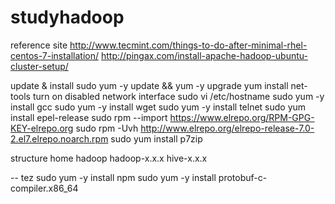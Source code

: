 # studyhadoop

reference site 
        http://www.tecmint.com/things-to-do-after-minimal-rhel-centos-7-installation/
        http://pingax.com/install-apache-hadoop-ubuntu-cluster-setup/

update & install
        sudo yum -y update && yum -y upgrade
        yum install net-tools
        turn on disabled network interface
        sudo vi /etc/hostname
        sudo yum -y install gcc
        sudo yum -y install wget
        sudo yum -y install telnet
        sudo yum install epel-release
        sudo rpm --import https://www.elrepo.org/RPM-GPG-KEY-elrepo.org
        sudo rpm -Uvh http://www.elrepo.org/elrepo-release-7.0-2.el7.elrepo.noarch.rpm
        sudo yum install p7zip

structure
	home 
        	hadoop
                	hadoop-x.x.x
                	hive-x.x.x

-- tez
 sudo yum -y install npm
 sudo yum -y install protobuf-c-compiler.x86_64
